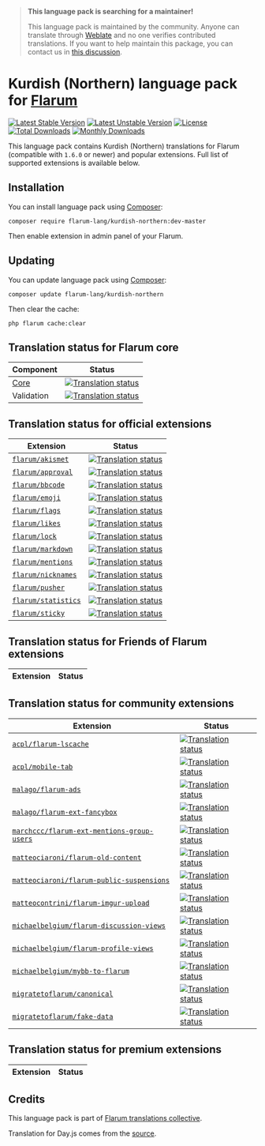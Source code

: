 > **This language pack is searching for a maintainer!**
>
> This language pack is maintained by the community. Anyone can translate through [Weblate](https://weblate.rob006.net/languages/kmr/flarum/) and no one verifies contributed translations. If you want to help maintain this package, you can contact us in [this discussion](https://discuss.flarum.org/d/27519-the-flarum-language-project).


# Kurdish (Northern) language pack for [Flarum](https://flarum.org/)

[![Latest Stable Version](https://img.shields.io/packagist/v/flarum-lang/kurdish-northern?color=success&label=stable)](https://packagist.org/packages/flarum-lang/kurdish-northern) 
[![Latest Unstable Version](https://img.shields.io/packagist/v/flarum-lang/kurdish-northern?include_prereleases&label=unstable)](https://packagist.org/packages/flarum-lang/kurdish-northern) 
[![License](https://img.shields.io/packagist/l/flarum-lang/kurdish-northern)](https://packagist.org/packages/flarum-lang/kurdish-northern) 
[![Total Downloads](https://img.shields.io/packagist/dt/flarum-lang/kurdish-northern)](https://packagist.org/packages/flarum-lang/kurdish-northern/stats) 
[![Monthly Downloads](https://img.shields.io/packagist/dm/flarum-lang/kurdish-northern)](https://packagist.org/packages/flarum-lang/kurdish-northern/stats) 

This language pack contains Kurdish (Northern) translations for Flarum (compatible with `1.6.0` or newer) and popular extensions. Full list of supported extensions is available below.


## Installation

You can install language pack using [Composer](https://getcomposer.org/):

```console
composer require flarum-lang/kurdish-northern:dev-master
```

Then enable extension in admin panel of your Flarum.


## Updating

You can update language pack using [Composer](https://getcomposer.org/):

```console
composer update flarum-lang/kurdish-northern
```

Then clear the cache:

```console
php flarum cache:clear
```


## Translation status for Flarum core

| Component | Status |
| --- | --- |
| [Core](https://github.com/flarum/flarum-core) | [![Translation status](https://weblate.rob006.net/widgets/flarum/kmr/core/svg-badge.svg)](https://weblate.rob006.net/projects/flarum/core/kmr/) |
| Validation | [![Translation status](https://weblate.rob006.net/widgets/flarum/kmr/validation/svg-badge.svg)](https://weblate.rob006.net/projects/flarum/validation/kmr/) |


## Translation status for official extensions

<!-- flarum-extensions-list-start -->

| Extension | Status |
| --- | --- |
| [`flarum/akismet`](https://github.com/flarum/akismet) | [![Translation status](https://weblate.rob006.net/widgets/flarum/kmr/flarum-akismet/svg-badge.svg)](https://weblate.rob006.net/projects/flarum/flarum-akismet/kmr/) |
| [`flarum/approval`](https://github.com/flarum/approval) | [![Translation status](https://weblate.rob006.net/widgets/flarum/kmr/flarum-approval/svg-badge.svg)](https://weblate.rob006.net/projects/flarum/flarum-approval/kmr/) |
| [`flarum/bbcode`](https://github.com/flarum/bbcode) | [![Translation status](https://weblate.rob006.net/widgets/flarum/kmr/flarum-bbcode/svg-badge.svg)](https://weblate.rob006.net/projects/flarum/flarum-bbcode/kmr/) |
| [`flarum/emoji`](https://github.com/flarum/emoji) | [![Translation status](https://weblate.rob006.net/widgets/flarum/kmr/flarum-emoji/svg-badge.svg)](https://weblate.rob006.net/projects/flarum/flarum-emoji/kmr/) |
| [`flarum/flags`](https://github.com/flarum/flags) | [![Translation status](https://weblate.rob006.net/widgets/flarum/kmr/flarum-flags/svg-badge.svg)](https://weblate.rob006.net/projects/flarum/flarum-flags/kmr/) |
| [`flarum/likes`](https://github.com/flarum/likes) | [![Translation status](https://weblate.rob006.net/widgets/flarum/kmr/flarum-likes/svg-badge.svg)](https://weblate.rob006.net/projects/flarum/flarum-likes/kmr/) |
| [`flarum/lock`](https://github.com/flarum/lock) | [![Translation status](https://weblate.rob006.net/widgets/flarum/kmr/flarum-lock/svg-badge.svg)](https://weblate.rob006.net/projects/flarum/flarum-lock/kmr/) |
| [`flarum/markdown`](https://github.com/flarum/markdown) | [![Translation status](https://weblate.rob006.net/widgets/flarum/kmr/flarum-markdown/svg-badge.svg)](https://weblate.rob006.net/projects/flarum/flarum-markdown/kmr/) |
| [`flarum/mentions`](https://github.com/flarum/mentions) | [![Translation status](https://weblate.rob006.net/widgets/flarum/kmr/flarum-mentions/svg-badge.svg)](https://weblate.rob006.net/projects/flarum/flarum-mentions/kmr/) |
| [`flarum/nicknames`](https://github.com/flarum/nicknames) | [![Translation status](https://weblate.rob006.net/widgets/flarum/kmr/flarum-nicknames/svg-badge.svg)](https://weblate.rob006.net/projects/flarum/flarum-nicknames/kmr/) |
| [`flarum/pusher`](https://github.com/flarum/pusher) | [![Translation status](https://weblate.rob006.net/widgets/flarum/kmr/flarum-pusher/svg-badge.svg)](https://weblate.rob006.net/projects/flarum/flarum-pusher/kmr/) |
| [`flarum/statistics`](https://github.com/flarum/statistics) | [![Translation status](https://weblate.rob006.net/widgets/flarum/kmr/flarum-statistics/svg-badge.svg)](https://weblate.rob006.net/projects/flarum/flarum-statistics/kmr/) |
| [`flarum/sticky`](https://github.com/flarum/sticky) | [![Translation status](https://weblate.rob006.net/widgets/flarum/kmr/flarum-sticky/svg-badge.svg)](https://weblate.rob006.net/projects/flarum/flarum-sticky/kmr/) |

<!-- flarum-extensions-list-stop -->


## Translation status for Friends of Flarum extensions

<!-- fof-extensions-list-start -->

| Extension | Status |
| --- | --- |

<!-- fof-extensions-list-stop -->


## Translation status for community extensions

<!-- various-extensions-list-start -->

| Extension | Status |
| --- | --- |
| [`acpl/flarum-lscache`](https://github.com/android-com-pl/flarum-lscache) | [![Translation status](https://weblate.rob006.net/widgets/flarum/kmr/acpl-lscache/svg-badge.svg)](https://weblate.rob006.net/projects/flarum/acpl-lscache/kmr/) |
| [`acpl/mobile-tab`](https://github.com/android-com-pl/mobile-tab) | [![Translation status](https://weblate.rob006.net/widgets/flarum/kmr/acpl-mobile-tab/svg-badge.svg)](https://weblate.rob006.net/projects/flarum/acpl-mobile-tab/kmr/) |
| [`malago/flarum-ads`](https://github.com/malago86/flarum-ads) | [![Translation status](https://weblate.rob006.net/widgets/flarum/kmr/malago-ads/svg-badge.svg)](https://weblate.rob006.net/projects/flarum/malago-ads/kmr/) |
| [`malago/flarum-ext-fancybox`](https://github.com/malago86/flarum-ext-fancybox) | [![Translation status](https://weblate.rob006.net/widgets/flarum/kmr/malago-fancybox/svg-badge.svg)](https://weblate.rob006.net/projects/flarum/malago-fancybox/kmr/) |
| [`marchccc/flarum-ext-mentions-group-users`](https://github.com/Marchccc/flarum-ext-mentions-group-users) | [![Translation status](https://weblate.rob006.net/widgets/flarum/kmr/marchccc-mentions-group-users/svg-badge.svg)](https://weblate.rob006.net/projects/flarum/marchccc-mentions-group-users/kmr/) |
| [`matteociaroni/flarum-old-content`](https://github.com/matteociaroni/flarum-old-content) | [![Translation status](https://weblate.rob006.net/widgets/flarum/kmr/matteociaroni-old-content/svg-badge.svg)](https://weblate.rob006.net/projects/flarum/matteociaroni-old-content/kmr/) |
| [`matteociaroni/flarum-public-suspensions`](https://github.com/matteociaroni/flarum-public-suspensions) | [![Translation status](https://weblate.rob006.net/widgets/flarum/kmr/matteociaroni-public-suspensions/svg-badge.svg)](https://weblate.rob006.net/projects/flarum/matteociaroni-public-suspensions/kmr/) |
| [`matteocontrini/flarum-imgur-upload`](https://github.com/matteocontrini/flarum-imgur-upload) | [![Translation status](https://weblate.rob006.net/widgets/flarum/kmr/matteocontrini-imgur-upload/svg-badge.svg)](https://weblate.rob006.net/projects/flarum/matteocontrini-imgur-upload/kmr/) |
| [`michaelbelgium/flarum-discussion-views`](https://github.com/MichaelBelgium/flarum-discussion-views) | [![Translation status](https://weblate.rob006.net/widgets/flarum/kmr/michaelbelgium-discussion-views/svg-badge.svg)](https://weblate.rob006.net/projects/flarum/michaelbelgium-discussion-views/kmr/) |
| [`michaelbelgium/flarum-profile-views`](https://github.com/MichaelBelgium/flarum-profile-views) | [![Translation status](https://weblate.rob006.net/widgets/flarum/kmr/michaelbelgium-profile-views/svg-badge.svg)](https://weblate.rob006.net/projects/flarum/michaelbelgium-profile-views/kmr/) |
| [`michaelbelgium/mybb-to-flarum`](https://github.com/MichaelBelgium/mybb_to_flarum) | [![Translation status](https://weblate.rob006.net/widgets/flarum/kmr/michaelbelgium-mybb-to-flarum/svg-badge.svg)](https://weblate.rob006.net/projects/flarum/michaelbelgium-mybb-to-flarum/kmr/) |
| [`migratetoflarum/canonical`](https://github.com/migratetoflarum/canonical) | [![Translation status](https://weblate.rob006.net/widgets/flarum/kmr/migratetoflarum-canonical/svg-badge.svg)](https://weblate.rob006.net/projects/flarum/migratetoflarum-canonical/kmr/) |
| [`migratetoflarum/fake-data`](https://github.com/migratetoflarum/fake-data) | [![Translation status](https://weblate.rob006.net/widgets/flarum/kmr/migratetoflarum-fake-data/svg-badge.svg)](https://weblate.rob006.net/projects/flarum/migratetoflarum-fake-data/kmr/) |

<!-- various-extensions-list-stop -->


## Translation status for premium extensions

<!-- premium-extensions-list-start -->

| Extension | Status |
| --- | --- |

<!-- premium-extensions-list-stop -->


## Credits

This language pack is part of [Flarum translations collective](https://github.com/rob006-software/flarum-translations).

Translation for Day.js comes from the [source](https://github.com/iamkun/dayjs/blob/v1.10.4/src/locale/ku.js).
